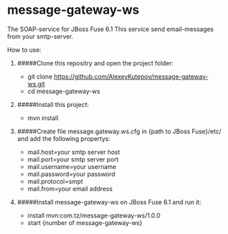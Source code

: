 # message-gateway-ws
The SOAP-service for JBoss Fuse 6.1 
This service send email-messages from your smtp-server.

How to use:

1. #####Clone this repositry and open the project folder: 
   * git clone https://github.com/AlexeyKutepov/message-gateway-ws.git
   * cd message-gateway-ws

2. #####Install this project:
   * mvn install

3. #####Create file message.gateway.ws.cfg in {path to JBoss Fuse}/etc/ and add the following propertys:
   * mail.host=your smtp server host
   * mail.port=your smtp server port
   * mail.username=your username
   * mail.password=your password
   * mail.protocol=smpt
   * mail.from=your email address

4. #####Install message-gateway-ws on JBoss Fuse 6.1 and run it:
   * install mvn:com.tz/message-gateway-ws/1.0.0
   * start {number of message-gateway-ws}
